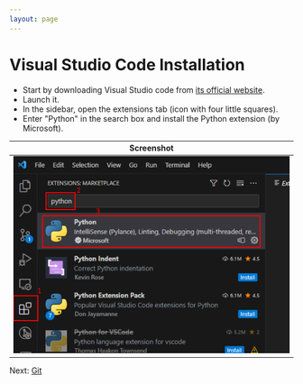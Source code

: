 ```yaml
---
layout: page
---
```


# Visual Studio Code Installation

* Start by downloading Visual Studio code from [its official website](https://code.visualstudio.com/).
* Launch it.
* In the sidebar, open the extensions tab (icon with four little squares).
* Enter "Python" in the search box and install the Python extension (by Microsoft).

| Screenshot |
| :--------: |
| ![VSCode extension tab](vscode-extension.png) |

Next: [Git](git.md)
